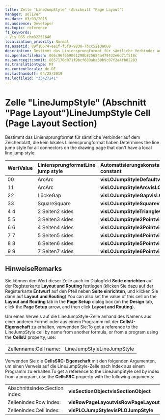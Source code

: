 ```yaml
---
title: Zelle "LineJumpStyle" (Abschnitt "Page Layout")
manager: soliver
ms.date: 03/09/2015
ms.audience: Developer
ms.topic: reference
f1_keywords:
- Vis_DSS.chm82251646
localization_priority: Normal
ms.assetid: 89f16674-ee1f-f5f9-9830-7bcc52e3a068
description: Bestimmt das Liniensprungformat für sämtliche Verbinder auf dem Zeichenblatt, die kein lokales Liniensprungformat haben.
ms.openlocfilehash: 066c96f659061290b825684a479432e6d71f518c
ms.sourcegitcommit: 8657170d071f9bcf680aba50b9c07f2a4fb82283
ms.translationtype: MT
ms.contentlocale: de-DE
ms.lasthandoff: 04/28/2019
ms.locfileid: "33427241"
---
```

# <a name="linejumpstyle-cell-page-layout-section"></a><span data-ttu-id="349b8-103">Zelle "LineJumpStyle" (Abschnitt "Page Layout")</span><span class="sxs-lookup"><span data-stu-id="349b8-103">LineJumpStyle Cell (Page Layout Section)</span></span>

<span data-ttu-id="349b8-104">Bestimmt das Liniensprungformat für sämtliche Verbinder auf dem Zeichenblatt, die kein lokales Liniensprungformat haben.</span><span class="sxs-lookup"><span data-stu-id="349b8-104">Determines the line jump style for all connectors on the drawing page that don't have a local line jump style.</span></span>
  
|<span data-ttu-id="349b8-105">**Wert**</span><span class="sxs-lookup"><span data-stu-id="349b8-105">**Value**</span></span>|<span data-ttu-id="349b8-106">**Liniensprungformat**</span><span class="sxs-lookup"><span data-stu-id="349b8-106">**Line jump style**</span></span>|<span data-ttu-id="349b8-107">**Automatisierungskonstante**</span><span class="sxs-lookup"><span data-stu-id="349b8-107">**Automation constant**</span></span>|
|:-----|:-----|:-----|
|<span data-ttu-id="349b8-108">0</span><span class="sxs-lookup"><span data-stu-id="349b8-108">0</span></span>  <br/> |<span data-ttu-id="349b8-109">Arc</span><span class="sxs-lookup"><span data-stu-id="349b8-109">Arc</span></span>  <br/> |<span data-ttu-id="349b8-110">**visLOJumpStyleDefault**</span><span class="sxs-lookup"><span data-stu-id="349b8-110">**visLOJumpStyleDefault**</span></span> <br/> |
|<span data-ttu-id="349b8-111">1</span><span class="sxs-lookup"><span data-stu-id="349b8-111">1</span></span>  <br/> |<span data-ttu-id="349b8-112">Arc</span><span class="sxs-lookup"><span data-stu-id="349b8-112">Arc</span></span>  <br/> |<span data-ttu-id="349b8-113">**visLOJumpStyleArc**</span><span class="sxs-lookup"><span data-stu-id="349b8-113">**visLOJumpStyleArc**</span></span> <br/> |
|<span data-ttu-id="349b8-114">2</span><span class="sxs-lookup"><span data-stu-id="349b8-114">2</span></span>  <br/> |<span data-ttu-id="349b8-115">Lücke</span><span class="sxs-lookup"><span data-stu-id="349b8-115">Gap</span></span>  <br/> |<span data-ttu-id="349b8-116">**visLOJumpStyleGap**</span><span class="sxs-lookup"><span data-stu-id="349b8-116">**visLOJumpStyleGap**</span></span> <br/> |
|<span data-ttu-id="349b8-117">3</span><span class="sxs-lookup"><span data-stu-id="349b8-117">3</span></span>  <br/> |<span data-ttu-id="349b8-118">Square</span><span class="sxs-lookup"><span data-stu-id="349b8-118">Square</span></span>  <br/> |<span data-ttu-id="349b8-119">**visLOJumpStyleSquare**</span><span class="sxs-lookup"><span data-stu-id="349b8-119">**visLOJumpStyleSquare**</span></span> <br/> |
|<span data-ttu-id="349b8-120">4 </span><span class="sxs-lookup"><span data-stu-id="349b8-120">4</span></span>  <br/> |<span data-ttu-id="349b8-121">2 Seiten</span><span class="sxs-lookup"><span data-stu-id="349b8-121">2 sides</span></span>  <br/> |<span data-ttu-id="349b8-122">**visLOJumpStyleTriangle**</span><span class="sxs-lookup"><span data-stu-id="349b8-122">**visLOJumpStyleTriangle**</span></span> <br/> |
|<span data-ttu-id="349b8-123">5 </span><span class="sxs-lookup"><span data-stu-id="349b8-123">5</span></span>  <br/> |<span data-ttu-id="349b8-124">3 Seiten</span><span class="sxs-lookup"><span data-stu-id="349b8-124">3 sides</span></span>  <br/> |<span data-ttu-id="349b8-125">**visLOJumpStyle2Point**</span><span class="sxs-lookup"><span data-stu-id="349b8-125">**visLOJumpStyle2Point**</span></span> <br/> |
|<span data-ttu-id="349b8-126">6 </span><span class="sxs-lookup"><span data-stu-id="349b8-126">6</span></span>  <br/> |<span data-ttu-id="349b8-127">4 Seiten</span><span class="sxs-lookup"><span data-stu-id="349b8-127">4 sides</span></span>  <br/> |<span data-ttu-id="349b8-128">**visLOJumpStyle3Point**</span><span class="sxs-lookup"><span data-stu-id="349b8-128">**visLOJumpStyle3Point**</span></span> <br/> |
|<span data-ttu-id="349b8-129">7 </span><span class="sxs-lookup"><span data-stu-id="349b8-129">7</span></span>  <br/> |<span data-ttu-id="349b8-130">5 Seiten</span><span class="sxs-lookup"><span data-stu-id="349b8-130">5 sides</span></span>  <br/> |<span data-ttu-id="349b8-131">**visLOJumpStyle4Point**</span><span class="sxs-lookup"><span data-stu-id="349b8-131">**visLOJumpStyle4Point**</span></span> <br/> |
|<span data-ttu-id="349b8-132">8 </span><span class="sxs-lookup"><span data-stu-id="349b8-132">8</span></span>  <br/> |<span data-ttu-id="349b8-133">6 Seiten</span><span class="sxs-lookup"><span data-stu-id="349b8-133">6 sides</span></span>  <br/> |<span data-ttu-id="349b8-134">**visLOJumpStyle5Point**</span><span class="sxs-lookup"><span data-stu-id="349b8-134">**visLOJumpStyle5Point**</span></span> <br/> |
|<span data-ttu-id="349b8-135">9 </span><span class="sxs-lookup"><span data-stu-id="349b8-135">9</span></span>  <br/> |<span data-ttu-id="349b8-136">7 Seiten</span><span class="sxs-lookup"><span data-stu-id="349b8-136">7 sides</span></span>  <br/> |<span data-ttu-id="349b8-137">**visLOJumpStyle6Point**</span><span class="sxs-lookup"><span data-stu-id="349b8-137">**visLOJumpStyle6Point**</span></span> <br/> |
   
## <a name="remarks"></a><span data-ttu-id="349b8-138">Hinweise</span><span class="sxs-lookup"><span data-stu-id="349b8-138">Remarks</span></span>

<span data-ttu-id="349b8-139">Sie können den Wert dieser Zelle auch im Dialogfeld **Seite einrichten** auf der Registerkarte **Layout und Routing** festlegen (klicken Sie dazu auf der Registerkarte **Entwurf** auf den Pfeil neben **Seite einrichten**, und klicken Sie dann auf **Layout und Routing**).</span><span class="sxs-lookup"><span data-stu-id="349b8-139">You can also set the value of this cell on the **Layout and Routing** tab in the **Page Setup** dialog box (on the **Design** tab, click the **Page Setup** arrow, and then click **Layout and Routing**).</span></span>
  
<span data-ttu-id="349b8-140">Um einen Verweis auf die LineJumpStyle-Zelle anhand des Namens aus einer anderen Formel oder aus einem Programm mit der **CellsU-Eigenschaft** zu erhalten, verwenden Sie:</span><span class="sxs-lookup"><span data-stu-id="349b8-140">To get a reference to the LineJumpStyle cell by name from another formula, or from a program using the **CellsU** property, use:</span></span> 
  
|||
|:-----|:-----|
|<span data-ttu-id="349b8-141">Zellenname:</span><span class="sxs-lookup"><span data-stu-id="349b8-141">Cell name:</span></span>  <br/> |<span data-ttu-id="349b8-142">LineJumpStyle</span><span class="sxs-lookup"><span data-stu-id="349b8-142">LineJumpStyle</span></span>  <br/> |
   
<span data-ttu-id="349b8-143">Verwenden Sie die **CellsSRC-Eigenschaft** mit den folgenden Argumenten, um einen Verweis auf die LineJumpStyle-Zelle nach Index aus einem Programm zu erhalten:</span><span class="sxs-lookup"><span data-stu-id="349b8-143">To get a reference to the LineJumpStyle cell by index from a program, use the **CellsSRC** property with the following arguments:</span></span> 
  
|||
|:-----|:-----|
|<span data-ttu-id="349b8-144">Abschnittsindex:</span><span class="sxs-lookup"><span data-stu-id="349b8-144">Section index:</span></span>  <br/> |<span data-ttu-id="349b8-145">**visSectionObject**</span><span class="sxs-lookup"><span data-stu-id="349b8-145">**visSectionObject**</span></span> <br/> |
|<span data-ttu-id="349b8-146">Zeilenindex:</span><span class="sxs-lookup"><span data-stu-id="349b8-146">Row index:</span></span>  <br/> |<span data-ttu-id="349b8-147">**visRowPageLayout**</span><span class="sxs-lookup"><span data-stu-id="349b8-147">**visRowPageLayout**</span></span> <br/> |
|<span data-ttu-id="349b8-148">Zellenindex:</span><span class="sxs-lookup"><span data-stu-id="349b8-148">Cell index:</span></span>  <br/> |<span data-ttu-id="349b8-149">**visPLOJumpStyle**</span><span class="sxs-lookup"><span data-stu-id="349b8-149">**visPLOJumpStyle**</span></span> <br/> |
   

